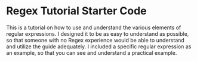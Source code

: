 # Regex Tutorial Starter Code

This is a tutorial on how to use and understand the various elements of regular expressions. I designed it to be as easy to understand as possible, so that someone with no Regex experience would be able to understand and utilize the guide adequately. I included a specific regular expression as an example, so that you can see and understand a practical example. 